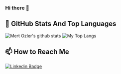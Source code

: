 ### Hi there 👋

## 📌 GitHub Stats And Top Languages

<p float="center">
  <img  src="https://github-readme-stats.vercel.app/api?username=mertozler&show_icons=true&count_private=true&hide=contribs,issues" alt="Mert Ozler's github stats" />
  <img  src="https://github-readme-stats.vercel.app/api/top-langs/?username=mertozler&layout=compact&hide=html,css" alt="My Top Langs" />
</p>

## 📫 How to Reach Me


[![Linkedin Badge](https://img.shields.io/badge/mertozler-follow%20on%20linkedin-blue?style=for-the-badge&logo=linkedin)](https://www.linkedin.com/in/meozler/)

<!--
**mertozler/mertozler** is a ✨ _special_ ✨ repository because its `README.md` (this file) appears on your GitHub profile.

Here are some ideas to get you started:

- 🔭 I’m currently working on ...
- 🌱 I’m currently learning ...
- 👯 I’m looking to collaborate on ...
- 🤔 I’m looking for help with ...
- 💬 Ask me about ...
- 📫 How to reach me: ...
- 😄 Pronouns: ...
- ⚡ Fun fact: ...
-->
